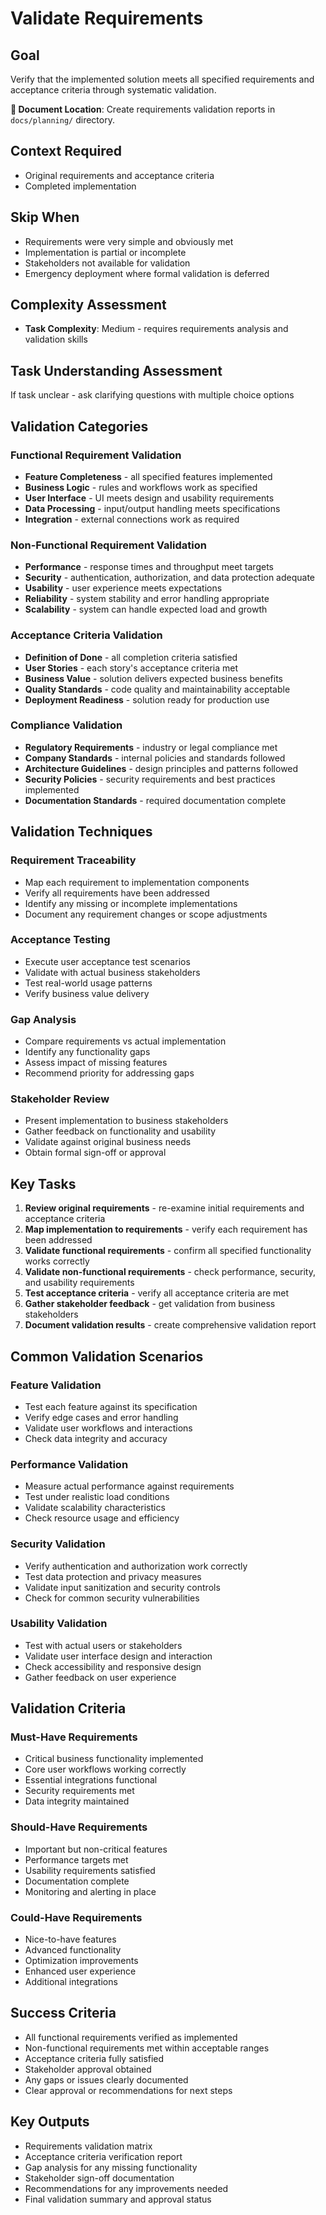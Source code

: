 # Validate Requirements

## Goal
Verify that the implemented solution meets all specified requirements and acceptance criteria through systematic validation.

**📁 Document Location**: Create requirements validation reports in `docs/planning/` directory.

## Context Required
- Original requirements and acceptance criteria
- Completed implementation

## Skip When
- Requirements were very simple and obviously met
- Implementation is partial or incomplete
- Stakeholders not available for validation
- Emergency deployment where formal validation is deferred

## Complexity Assessment
- **Task Complexity**: Medium - requires requirements analysis and validation skills

## Task Understanding Assessment
If task unclear - ask clarifying questions with multiple choice options

## Validation Categories

### Functional Requirement Validation
- **Feature Completeness** - all specified features implemented
- **Business Logic** - rules and workflows work as specified
- **User Interface** - UI meets design and usability requirements
- **Data Processing** - input/output handling meets specifications
- **Integration** - external connections work as required

### Non-Functional Requirement Validation
- **Performance** - response times and throughput meet targets
- **Security** - authentication, authorization, and data protection adequate
- **Usability** - user experience meets expectations
- **Reliability** - system stability and error handling appropriate
- **Scalability** - system can handle expected load and growth

### Acceptance Criteria Validation
- **Definition of Done** - all completion criteria satisfied
- **User Stories** - each story's acceptance criteria met
- **Business Value** - solution delivers expected business benefits
- **Quality Standards** - code quality and maintainability acceptable
- **Deployment Readiness** - solution ready for production use

### Compliance Validation
- **Regulatory Requirements** - industry or legal compliance met
- **Company Standards** - internal policies and standards followed
- **Architecture Guidelines** - design principles and patterns followed
- **Security Policies** - security requirements and best practices implemented
- **Documentation Standards** - required documentation complete

## Validation Techniques

### Requirement Traceability
- Map each requirement to implementation components
- Verify all requirements have been addressed
- Identify any missing or incomplete implementations
- Document any requirement changes or scope adjustments

### Acceptance Testing
- Execute user acceptance test scenarios
- Validate with actual business stakeholders
- Test real-world usage patterns
- Verify business value delivery

### Gap Analysis
- Compare requirements vs actual implementation
- Identify any functionality gaps
- Assess impact of missing features
- Recommend priority for addressing gaps

### Stakeholder Review
- Present implementation to business stakeholders
- Gather feedback on functionality and usability
- Validate against original business needs
- Obtain formal sign-off or approval

## Key Tasks
1. **Review original requirements** - re-examine initial requirements and acceptance criteria
2. **Map implementation to requirements** - verify each requirement has been addressed
3. **Validate functional requirements** - confirm all specified functionality works correctly
4. **Validate non-functional requirements** - check performance, security, and usability requirements
5. **Test acceptance criteria** - verify all acceptance criteria are met
6. **Gather stakeholder feedback** - get validation from business stakeholders
7. **Document validation results** - create comprehensive validation report

## Common Validation Scenarios

### Feature Validation
- Test each feature against its specification
- Verify edge cases and error handling
- Validate user workflows and interactions
- Check data integrity and accuracy

### Performance Validation
- Measure actual performance against requirements
- Test under realistic load conditions
- Validate scalability characteristics
- Check resource usage and efficiency

### Security Validation
- Verify authentication and authorization work correctly
- Test data protection and privacy measures
- Validate input sanitization and security controls
- Check for common security vulnerabilities

### Usability Validation
- Test with actual users or stakeholders
- Validate user interface design and interaction
- Check accessibility and responsive design
- Gather feedback on user experience

## Validation Criteria

### Must-Have Requirements
- Critical business functionality implemented
- Core user workflows working correctly
- Essential integrations functional
- Security requirements met
- Data integrity maintained

### Should-Have Requirements
- Important but non-critical features
- Performance targets met
- Usability requirements satisfied
- Documentation complete
- Monitoring and alerting in place

### Could-Have Requirements
- Nice-to-have features
- Advanced functionality
- Optimization improvements
- Enhanced user experience
- Additional integrations

## Success Criteria
- All functional requirements verified as implemented
- Non-functional requirements met within acceptable ranges
- Acceptance criteria fully satisfied
- Stakeholder approval obtained
- Any gaps or issues clearly documented
- Clear approval or recommendations for next steps

## Key Outputs
- Requirements validation matrix
- Acceptance criteria verification report
- Gap analysis for any missing functionality
- Stakeholder sign-off documentation
- Recommendations for any improvements needed
- Final validation summary and approval status 